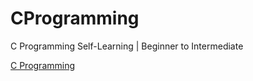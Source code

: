 # CProgramming
C Programming Self-Learning | Beginner to Intermediate

[C Programming](images/c.jpg)
